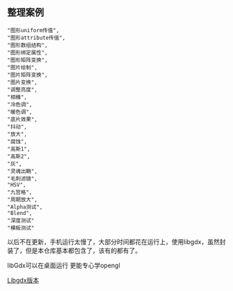 ## 整理案例

    "图形uniform传值",
    "图形attribute传值",
    "图形数组结构",
    "图形绑定属性",
    "图形矩阵变换",
    "图片绘制",
    "图片矩阵变换",
    "图片变换",
    "调整亮度",
    "相機",
    "冷色调",
    "暖色调",
    "底片效果",
    "抖动",
    "放大",
    "腐蚀",
    "高斯1",
    "高斯2",
    "灰",
    "灵魂出鞘",
    "毛刺滤镜",
    "HSV",
    "九宫格",
    "周期放大",
    "Alpha测试",
    "Blend",
    "深度测试"
    "模板测试"

以后不在更新，手机运行太慢了，大部分时间都花在运行上，使用libgdx，虽然封装了，但是本仓库基本都包含了，该有的都有了。

libGdx可以在桌面运行  更能专心学opengl

[Libgdx版本](https://github.com/wangGame/gdx-test)